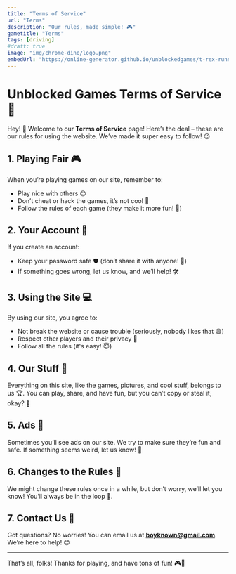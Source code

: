 ```yaml
---
title: "Terms of Service"
url: "Terms"
description: "Our rules, made simple! 🎮"
gametitle: "Terms"
tags: [driving]
#draft: true
image: "img/chrome-dino/logo.png"
embedUrl: "https://online-generator.github.io/unblockedgames/t-rex-runner/index.html"
---
```


# Unblocked Games Terms of Service 🎉

Hey! 👋 Welcome to our **Terms of Service** page! Here’s the deal – these are our rules for using the website. We’ve made it super easy to follow! 😉

## 1. Playing Fair 🎮

When you’re playing games on our site, remember to:

- Play nice with others 😊
- Don’t cheat or hack the games, it’s not cool 🚫
- Follow the rules of each game (they make it more fun! 🎯)

## 2. Your Account 📱

If you create an account:

- Keep your password safe 🛡️ (don’t share it with anyone! 🤫)
- If something goes wrong, let us know, and we’ll help! 🛠️

## 3. Using the Site 💻

By using our site, you agree to:

- Not break the website or cause trouble (seriously, nobody likes that 😅)
- Respect other players and their privacy 💬
- Follow all the rules (it's easy! 😇)

## 4. Our Stuff 🚀

Everything on this site, like the games, pictures, and cool stuff, belongs to us 🏆. You can play, share, and have fun, but you can’t copy or steal it, okay? 👀

## 5. Ads 📢

Sometimes you’ll see ads on our site. We try to make sure they’re fun and safe. If something seems weird, let us know! 👀

## 6. Changes to the Rules 📝

We might change these rules once in a while, but don’t worry, we’ll let you know! You’ll always be in the loop 🔄.

## 7. Contact Us 📧

Got questions? No worries! You can email us at **[boyknown@gmail.com](mailto:boyknown@gmail.com)**. We’re here to help! 😊

---

That’s all, folks! Thanks for playing, and have tons of fun! 🎮🎉
